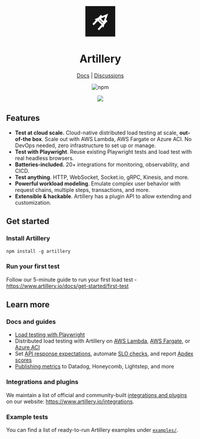 <div align="center">
  <img src="https://raw.githubusercontent.com/artilleryio/artillery/main/packages/artillery/artillery-logo.svg" width="80">
  <h1>Artillery</h1>
<p align="center">
  <a href="https://www.artillery.io/docs">Docs</a> | <a href="https://github.com/artilleryio/artillery/discussions">Discussions</a>
</p>

<p align="center">
  <img alt="npm" src="https://img.shields.io/npm/dm/artillery?style=flat-square">
</p>


<a href="https://www.artillery.io/">
  <img
    src="https://www.artillery.io/api/og?title=The%20Complete%20Load%20Testing%20Platform"
  />
</a>

</div>

## Features

- **Test at cloud scale.** Cloud-native distributed load testing at scale, **out-of-the box**. Scale out with AWS Lambda, AWS Fargate or Azure ACI. No DevOps needed, zero infrastructure to set up or manage.
- **Test with Playwright**. Reuse existing Playwright tests and load test with real headless browsers.
- **Batteries-included.** 20+ integrations for monitoring, observability, and CICD.
- **Test anything**. HTTP, WebSocket, Socket.io, gRPC, Kinesis, and more.
- **Powerful workload modeling**. Emulate complex user behavior with request chains, multiple steps, transactions, and more.
- **Extensible & hackable**. Artillery has a plugin API to allow extending and customization.

## Get started

### Install Artillery

```
npm install -g artillery
```

### Run your first test

Follow our 5-minute guide to run your first load test - https://www.artillery.io/docs/get-started/first-test

## Learn more

### Docs and guides

- [Load testing with Playwright](https://www.artillery.io/docs/playwright)
- Distributed load testing with Artillery on [AWS Lambda](https://docs.art/lambda), [AWS Fargate](https://docs.art/fargate), or [Azure ACI](https://docs.art/azure)
- Set [API response expectations](https://docs.art/expect), automate [SLO checks](https://docs.art/ensure), and report [Apdex scores](https://docs.art/apdex)
- [Publishing metrics](https://docs.art/o11y) to Datadog, Honeycomb, Lightstep, and more

### Integrations and plugins

We maintain a list of official and community-built [integrations and plugins](https://www.artillery.io/integrations) on our website: https://www.artillery.io/integrations.

### Example tests

You can find a list of ready-to-run Artillery examples under [`examples/`](https://github.com/artilleryio/artillery/tree/master/examples#readme).
